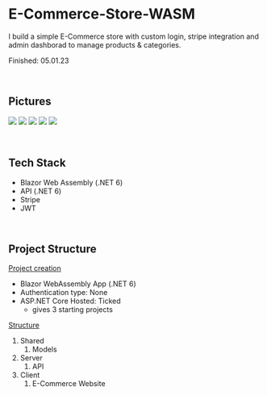 # E-Commerce-Store-WASM

I build a simple E-Commerce store with custom login, stripe integration and admin dashborad to manage products & categories.

Finished: 05.01.23

<br>

## Pictures

![](https://i.imgur.com/ziX0Nad.png)
![](https://i.imgur.com/QnuX2lJ.png)
![](https://i.imgur.com/GtpTaqy.png)
![](https://i.imgur.com/2LAH2fz.png)
![](https://i.imgur.com/bHSgqgv.png)

<br>

## Tech Stack

 - Blazor Web Assembly (.NET 6)
 - API (.NET 6)
 - Stripe
 - JWT

<br>

## Project Structure

<ins>Project creation</ins>
- Blazor WebAssembly App (.NET 6)
- Authentication type: None
- ASP.NET Core Hosted: Ticked
	- gives 3 starting projects 

<ins>Structure</ins>
1. Shared 
	1. Models
2. Server
	1. API
3. Client
	1. E-Commerce Website  
